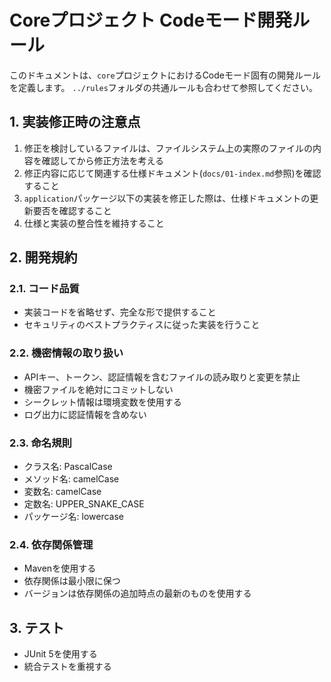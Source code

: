 # Coreプロジェクト Codeモード開発ルール

このドキュメントは、`core`プロジェクトにおけるCodeモード固有の開発ルールを定義します。
`../rules`フォルダの共通ルールも合わせて参照してください。

## 1. 実装修正時の注意点

1. 修正を検討しているファイルは、ファイルシステム上の実際のファイルの内容を確認してから修正方法を考える
2. 修正内容に応じて関連する仕様ドキュメント(`docs/01-index.md`参照)を確認すること
3. `application`パッケージ以下の実装を修正した際は、仕様ドキュメントの更新要否を確認すること
4. 仕様と実装の整合性を維持すること

## 2. 開発規約

### 2.1. コード品質
- 実装コードを省略せず、完全な形で提供すること
- セキュリティのベストプラクティスに従った実装を行うこと

### 2.2. 機密情報の取り扱い
- APIキー、トークン、認証情報を含むファイルの読み取りと変更を禁止
- 機密ファイルを絶対にコミットしない
- シークレット情報は環境変数を使用する
- ログ出力に認証情報を含めない

### 2.3. 命名規則

- クラス名: PascalCase
- メソッド名: camelCase
- 変数名: camelCase
- 定数名: UPPER_SNAKE_CASE
- パッケージ名: lowercase

### 2.4. 依存関係管理

- Mavenを使用する
- 依存関係は最小限に保つ
- バージョンは依存関係の追加時点の最新のものを使用する

## 3. テスト

- JUnit 5を使用する
- 統合テストを重視する
